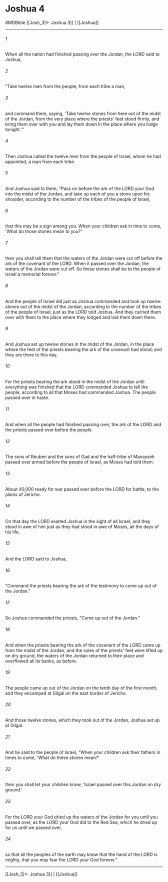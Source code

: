 # Joshua 4
#MDBible
[[Josh_3|← Joshua 3]] | [[Joshua]]

***

###### 1 
When all the nation had finished passing over the Jordan, the LORD said to Joshua, 

###### 2 
"Take twelve men from the people, from each tribe a man, 

###### 3 
and command them, saying, 'Take twelve stones from here out of the midst of the Jordan, from the very place where the priests' feet stood firmly, and bring them over with you and lay them down in the place where you lodge tonight.'" 

###### 4 
Then Joshua called the twelve men from the people of Israel, whom he had appointed, a man from each tribe. 

###### 5 
And Joshua said to them, "Pass on before the ark of the LORD your God into the midst of the Jordan, and take up each of you a stone upon his shoulder, according to the number of the tribes of the people of Israel, 

###### 6 
that this may be a sign among you. When your children ask in time to come, 'What do those stones mean to you?' 

###### 7 
then you shall tell them that the waters of the Jordan were cut off before the ark of the covenant of the LORD. When it passed over the Jordan, the waters of the Jordan were cut off. So these stones shall be to the people of Israel a memorial forever." 

###### 8 
And the people of Israel did just as Joshua commanded and took up twelve stones out of the midst of the Jordan, according to the number of the tribes of the people of Israel, just as the LORD told Joshua. And they carried them over with them to the place where they lodged and laid them down there. 

###### 9 
And Joshua set up twelve stones in the midst of the Jordan, in the place where the feet of the priests bearing the ark of the covenant had stood; and they are there to this day. 

###### 10 
For the priests bearing the ark stood in the midst of the Jordan until everything was finished that the LORD commanded Joshua to tell the people, according to all that Moses had commanded Joshua. The people passed over in haste. 

###### 11 
And when all the people had finished passing over, the ark of the LORD and the priests passed over before the people. 

###### 12 
The sons of Reuben and the sons of Gad and the half-tribe of Manasseh passed over armed before the people of Israel, as Moses had told them. 

###### 13 
About 40,000 ready for war passed over before the LORD for battle, to the plains of Jericho. 

###### 14 
On that day the LORD exalted Joshua in the sight of all Israel, and they stood in awe of him just as they had stood in awe of Moses, all the days of his life. 

###### 15 
And the LORD said to Joshua, 

###### 16 
"Command the priests bearing the ark of the testimony to come up out of the Jordan." 

###### 17 
So Joshua commanded the priests, "Come up out of the Jordan." 

###### 18 
And when the priests bearing the ark of the covenant of the LORD came up from the midst of the Jordan, and the soles of the priests' feet were lifted up on dry ground, the waters of the Jordan returned to their place and overflowed all its banks, as before. 

###### 19 
The people came up out of the Jordan on the tenth day of the first month, and they encamped at Gilgal on the east border of Jericho. 

###### 20 
And those twelve stones, which they took out of the Jordan, Joshua set up at Gilgal. 

###### 21 
And he said to the people of Israel, "When your children ask their fathers in times to come, 'What do these stones mean?' 

###### 22 
then you shall let your children know, 'Israel passed over this Jordan on dry ground.' 

###### 23 
For the LORD your God dried up the waters of the Jordan for you until you passed over, as the LORD your God did to the Red Sea, which he dried up for us until we passed over, 

###### 24 
so that all the peoples of the earth may know that the hand of the LORD is mighty, that you may fear the LORD your God forever." 

***

[[Josh_3|← Joshua 3]] | [[Joshua]]
